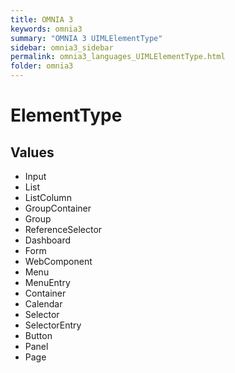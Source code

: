 ```yaml
---
title: OMNIA 3
keywords: omnia3
summary: "OMNIA 3 UIMLElementType"
sidebar: omnia3_sidebar
permalink: omnia3_languages_UIMLElementType.html
folder: omnia3
---
```


# ElementType
## Values

- Input
- List
- ListColumn
- GroupContainer
- Group
- ReferenceSelector
- Dashboard
- Form
- WebComponent
- Menu
- MenuEntry
- Container
- Calendar
- Selector
- SelectorEntry
- Button
- Panel
- Page


